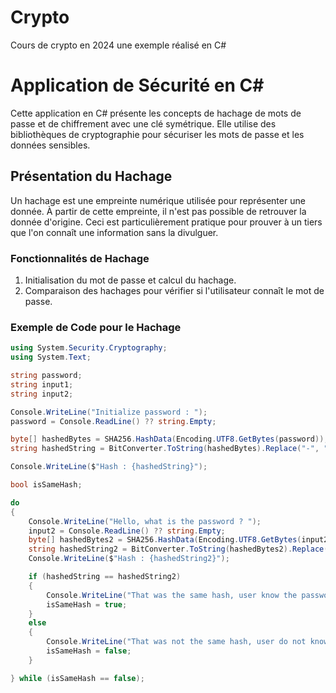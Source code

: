 # Crypto
Cours de crypto en 2024
une exemple réalisé en C#
# Application de Sécurité en C#

Cette application en C# présente les concepts de hachage de mots de passe et de chiffrement avec une clé symétrique. Elle utilise des bibliothèques de cryptographie pour sécuriser les mots de passe et les données sensibles.

## Présentation du Hachage

Un hachage est une empreinte numérique utilisée pour représenter une donnée. À partir de cette empreinte, il n'est pas possible de retrouver la donnée d'origine. Ceci est particulièrement pratique pour prouver à un tiers que l'on connaît une information sans la divulguer.

### Fonctionnalités de Hachage

1. Initialisation du mot de passe et calcul du hachage.
2. Comparaison des hachages pour vérifier si l'utilisateur connaît le mot de passe.

### Exemple de Code pour le Hachage

```csharp
using System.Security.Cryptography;
using System.Text;

string password;
string input1;
string input2;

Console.WriteLine("Initialize password : ");
password = Console.ReadLine() ?? string.Empty;

byte[] hashedBytes = SHA256.HashData(Encoding.UTF8.GetBytes(password));
string hashedString = BitConverter.ToString(hashedBytes).Replace("-", "").ToLower();

Console.WriteLine($"Hash : {hashedString}");

bool isSameHash;

do
{
    Console.WriteLine("Hello, what is the password ? ");
    input2 = Console.ReadLine() ?? string.Empty;
    byte[] hashedBytes2 = SHA256.HashData(Encoding.UTF8.GetBytes(input2));
    string hashedString2 = BitConverter.ToString(hashedBytes2).Replace("-", "").ToLower();
    Console.WriteLine($"Hash : {hashedString2}");

    if (hashedString == hashedString2)
    {
        Console.WriteLine("That was the same hash, user know the password");
        isSameHash = true;
    }
    else
    {
        Console.WriteLine("That was not the same hash, user do not know the password");
        isSameHash = false;
    }

} while (isSameHash == false);

